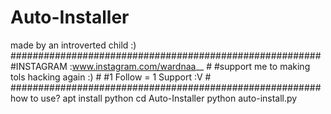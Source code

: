 # Auto-Installer
made by an introverted child :)
########################################################
#INSTAGRAM :www.instagram.com/wardnaa__                #
#support me to making tols hacking again :)            #
#1 Follow = 1 Support :V                               #
########################################################
how to use?
apt install python
cd Auto-Installer
python auto-install.py
